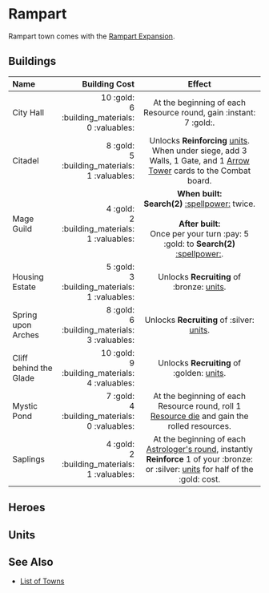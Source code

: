 # Rampart

Rampart town comes with the [Rampart Expansion](content.md).


## Buildings

| Name | Building Cost | Effect |
| :--- | ---: | :---: |
| City Hall | 10 :gold:<br>6 :building_materials:<br>0 :valuables: | At the beginning of each Resource round, gain :instant: 7 :gold:. |
| Citadel | 8 :gold:<br>5 :building_materials:<br>1 :valuables: | Unlocks **Reinforcing** [units](#units). When under siege, add 3 Walls, 1 Gate, and 1 [Arrow Tower](../units/arrow_tower.md) cards to the Combat board. |
| Mage Guild | 4 :gold:<br>2 :building_materials:<br>1 :valuables: | **When built:**<br>**Search(2)** [:spellpower:](spells.md) twice.<br><br>**After built:**<br>Once per your turn :pay: 5 :gold: to **Search(2)** [:spellpower:](../spells.md). |
| Housing Estate | 5 :gold:<br>3 :building_materials:<br>1 :valuables: | Unlocks **Recruiting** of :bronze: [units](#units). |
| Spring upon Arches | 8 :gold:<br>6 :building_materials:<br>3 :valuables: | Unlocks **Recruiting** of :silver: [units](#units). | 
| Cliff behind the Glade | 10 :gold:<br>9 :building_materials:<br>4 :valuables: | Unlocks **Recruiting** of :golden: [units](#units). |
| Mystic Pond | 7 :gold:<br>4 :building_materials:<br>0 :valuables: | At the beginning of each Resource round, roll 1 [Resource die](../dice.md#resource-die) and gain the rolled resources. |
| Saplings | 4 :gold:<br>2 :building_materials:<br>1 :valuables: | At the beginning of each [Astrologer's round](../astrologers_proclaim.md), instantly **Reinforce** 1 of your :bronze: or :silver: [units](#units) for half of the  :gold: cost. |


## Heroes


## Units


## See Also

- [List of Towns](../towns.md)